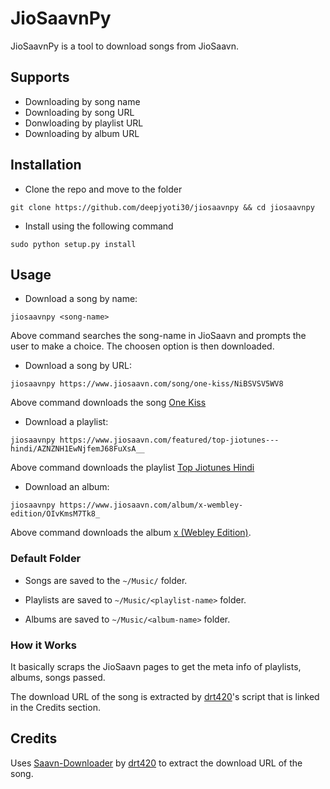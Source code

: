 # JioSaavnPy

JioSaavnPy is a tool to download songs from JioSaavn.

## Supports

- Downloading by song name
- Downloading by song URL
- Donwloading by playlist URL
- Downloading by album URL

## Installation

- Clone the repo and move to the folder

```
git clone https://github.com/deepjyoti30/jiosaavnpy && cd jiosaavnpy
```

- Install using the following command

```
sudo python setup.py install
```

## Usage

- Download a song by name: 

```
jiosaavnpy <song-name>
```

Above command searches the song-name in JioSaavn and prompts the user to make a choice.
The choosen option is then downloaded.

- Download a song by URL:

```
jiosaavnpy https://www.jiosaavn.com/song/one-kiss/NiBSVSV5WV8
```

Above command downloads the song [One Kiss](https://www.jiosaavn.com/song/one-kiss/NiBSVSV5WV8)

- Download a playlist:

```
jiosaavnpy https://www.jiosaavn.com/featured/top-jiotunes---hindi/AZNZNH1EwNjfemJ68FuXsA__
```

Above command downloads the playlist [Top Jiotunes Hindi](https://www.jiosaavn.com/featured/top-jiotunes---hindi/AZNZNH1EwNjfemJ68FuXsA__)

- Download an album:

```
jiosaavnpy https://www.jiosaavn.com/album/x-wembley-edition/OIvKmsM7Tk8_
```

Above command downloads the album [x (Webley Edition)](https://www.jiosaavn.com/album/x-wembley-edition/OIvKmsM7Tk8_).


### Default Folder

- Songs are saved to the ```~/Music/``` folder.

- Playlists are saved to ```~/Music/<playlist-name>``` folder.

- Albums are saved to ```~/Music/<album-name>``` folder.

### How it Works

It basically scraps the JioSaavn pages to get the meta info of playlists, albums, songs passed.

The download URL of the song is extracted by [drt420](https://github.com/drt420)'s script that is linked
in the Credits section.

## Credits

Uses [Saavn-Downloader](https://github.com/drt420/Saavn-Downloader) by [drt420](https://github.com/drt420) to extract the download URL of the song.